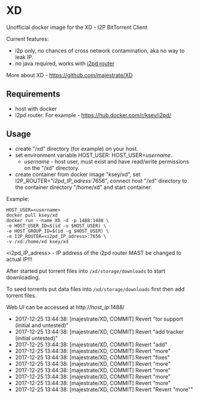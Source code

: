 # XD
Unofficial docker image for the XD - I2P BitTorrent Client

Current features:

* i2p only, no chances of cross network contamination, aka no way to leak IP.
* no java required, works with [i2pd router](https://github.com/purplei2p/i2pd)

More about XD - https://github.com/majestrate/XD

## Requirements

* host with docker
* i2pd router. For example - https://hub.docker.com/r/ksey/i2pd/

## Usage

* create "/xd" directory (for example) on your host.
* set environment variable HOST_USER: HOST_USER=*username*.
  - *username* - host user, must exist and have read/write permissions on the "/xd" directory.
* create container from docker image "ksey/xd", set I2P_ROUTER="*i2pd_IP_adress*:7656", connect host "/xd" directory to the container directory "/home/xd" and start container.

Example:
```
HOST_USER=<username>
docker pull ksey/xd
docker run --name XD -d -p 1488:1488 \
-e HOST_USER_ID=$(id -u $HOST_USER) \
-e HOST_GROUP_ID=$(id -g $HOST_USER) \
-e I2P_ROUTER=<i2pd_IP_adress>:7656 \
-v /xd:/home/xd ksey/xd

```
<i2pd_IP_adress> - IP address of the i2pd router MAST be changed to actual IP!!!

After started put torrent files into `/xd/storage/downloads` to start downloading.

To seed torrents put data files into `/xd/storage/downloads` first then add torrent files.

Web UI can be accessed at http://*host_ip*:1488/









* 2017-12-25 13:44:38: [majestrate/XD, COMMIT] Revert "tor support (initial and untested)"
* 2017-12-25 13:44:38: [majestrate/XD, COMMIT] Revert "add tracker (initial untested)"
* 2017-12-25 13:44:38: [majestrate/XD, COMMIT] Revert "add"
* 2017-12-25 13:44:38: [majestrate/XD, COMMIT] Revert "more"
* 2017-12-25 13:44:38: [majestrate/XD, COMMIT] Revert "fixes"
* 2017-12-25 13:44:38: [majestrate/XD, COMMIT] Revert "more"
* 2017-12-25 13:44:38: [majestrate/XD, COMMIT] Revert "more"
* 2017-12-25 13:44:38: [majestrate/XD, COMMIT] Revert "more"
* 2017-12-25 13:44:38: [majestrate/XD, COMMIT] Revert "more"
* 2017-12-25 13:44:38: [majestrate/XD, COMMIT] Revert "Revert "more""
